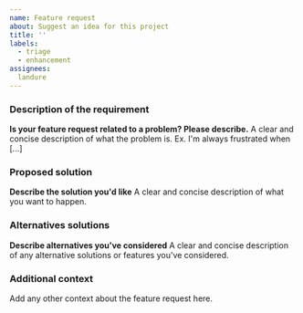 ```yaml
---
name: Feature request
about: Suggest an idea for this project
title: ''
labels:
  - triage
  - enhancement
assignees:
  landure
---
```


### Description of the requirement

**Is your feature request related to a problem? Please describe.**
A clear and concise description of what the problem is. Ex. I'm always
frustrated when [...]

### Proposed solution

**Describe the solution you'd like**
A clear and concise description of what you want to happen.

### Alternatives solutions

**Describe alternatives you've considered**
A clear and concise description of any alternative solutions or features
you've considered.

### Additional context

Add any other context about the feature request here.
